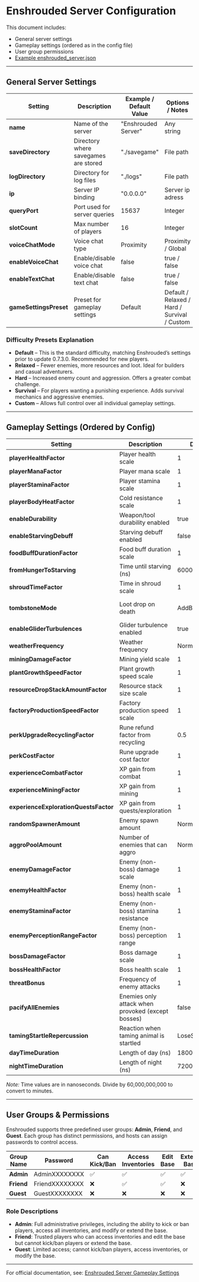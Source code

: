 # Enshrouded Server Configuration

This document includes:

- General server settings
- Gameplay settings (ordered as in the config file)
- User group permissions
- [Example enshrouded_server.json](https://github.com/bonsaibauer/enshrouded_server_ubuntu/blob/main/enshrouded_server.json)

---

## General Server Settings

| Setting            | Description                                | Example / Default Value | Options / Notes          |
|--------------------|--------------------------------------------|--------------------------|---------------------------|
| **name**           | Name of the server                         | "Enshrouded Server"      | Any string                |
| **saveDirectory**  | Directory where savegames are stored       | "./savegame"             | File path                 |
| **logDirectory**   | Directory for log files                    | "./logs"                 | File path                 |
| **ip**             | Server IP binding                          | "0.0.0.0"                | Server ip adress          |
| **queryPort**      | Port used for server queries               | 15637                    | Integer                   |
| **slotCount**      | Max number of players                      | 16                       | Integer                   |
| **voiceChatMode**  | Voice chat type                            | Proximity                | Proximity / Global        |
| **enableVoiceChat**| Enable/disable voice chat                  | false                    | true / false              |
| **enableTextChat** | Enable/disable text chat                   | false                    | true / false              |
| **gameSettingsPreset** | Preset for gameplay settings           | Default                  | Default / Relaxed / Hard / Survival / Custom |

### Difficulty Presets Explanation

- **Default** – This is the standard difficulty, matching Enshrouded’s settings prior to update 0.7.3.0. Recommended for new players.
- **Relaxed** – Fewer enemies, more resources and loot. Ideal for builders and casual adventurers.
- **Hard** – Increased enemy count and aggression. Offers a greater combat challenge.
- **Survival** – For players wanting a punishing experience. Adds survival mechanics and aggressive enemies.
- **Custom** – Allows full control over all individual gameplay settings.

---

## Gameplay Settings (Ordered by Config)

| Setting                          | Description                                              | Default Value        | Min        | Max        | Options / Notes                                              |
|----------------------------------|----------------------------------------------------------|----------------------|------------|------------|--------------------------------------------------------------|
| **playerHealthFactor**           | Player health scale                                      | 1                    | 0.25       | 4          |                                                              |
| **playerManaFactor**             | Player mana scale                                        | 1                    | 0.25       | 4          |                                                              |
| **playerStaminaFactor**          | Player stamina scale                                     | 1                    | 0.25       | 4          |                                                              |
| **playerBodyHeatFactor**         | Cold resistance scale                                    | 1                    | 0.5        | 2          |                                                              |
| **enableDurability**             | Weapon/tool durability enabled                           | true                 | –          | –          | true / false                                                 |
| **enableStarvingDebuff**         | Starving debuff enabled                                  | false                | –          | –          | true / false                                                 |
| **foodBuffDurationFactor**       | Food buff duration scale                                 | 1                    | 0.5        | 2          |                                                              |
| **fromHungerToStarving**         | Time until starving (ns)                                 | 600000000000         | 300B       | 1200B      | e.g., 10 mins                                                |
| **shroudTimeFactor**             | Time in shroud scale                                     | 1                    | 0.5        | 2          |                                                              |
| **tombstoneMode**                | Loot drop on death                                       | AddBackpackMaterials | –          | –          | AddBackpackMaterials / Everything / NoTombstone              |
| **enableGliderTurbulences**      | Glider turbulence enabled                                | true                 | –          | –          | true / false                                                 |
| **weatherFrequency**             | Weather frequency                                        | Normal               | –          | –          | Disabled / Rare / Normal / Often                             |
| **miningDamageFactor**           | Mining yield scale                                       | 1                    | 0.5        | 2          |                                                              |
| **plantGrowthSpeedFactor**       | Plant growth speed scale                                 | 1                    | 0.25       | 2          |                                                              |
| **resourceDropStackAmountFactor**| Resource stack size scale                                | 1                    | 0.25       | 2          |                                                              |
| **factoryProductionSpeedFactor** | Factory production speed scale                           | 1                    | 0.25       | 2          |                                                              |
| **perkUpgradeRecyclingFactor**   | Rune refund factor from recycling                        | 0.5                  | 0          | 1          |                                                              |
| **perkCostFactor**               | Rune upgrade cost factor                                 | 1                    | 0.25       | 2          |                                                              |
| **experienceCombatFactor**       | XP gain from combat                                      | 1                    | 0.25       | 2          |                                                              |
| **experienceMiningFactor**       | XP gain from mining                                      | 1                    | 0          | 2          |                                                              |
| **experienceExplorationQuestsFactor** | XP gain from quests/exploration                     | 1                    | 0.25       | 2          |                                                              |
| **randomSpawnerAmount**          | Enemy spawn amount                                       | Normal               | –          | –          | Few / Normal / Many / Extreme                                |
| **aggroPoolAmount**              | Number of enemies that can aggro                         | Normal               | –          | –          | Few / Normal / Many / Extreme                                |
| **enemyDamageFactor**            | Enemy (non-boss) damage scale                            | 1                    | 0.25       | 5          |                                                              |
| **enemyHealthFactor**            | Enemy (non-boss) health scale                            | 1                    | 0.25       | 4          |                                                              |
| **enemyStaminaFactor**           | Enemy (non-boss) stamina resistance                      | 1                    | 0.5        | 2          |                                                              |
| **enemyPerceptionRangeFactor**   | Enemy (non-boss) perception range                        | 1                    | 0.5        | 2          |                                                              |
| **bossDamageFactor**             | Boss damage scale                                        | 1                    | 0.2        | 5          |                                                              |
| **bossHealthFactor**             | Boss health scale                                        | 1                    | 0.2        | 5          |                                                              |
| **threatBonus**                  | Frequency of enemy attacks                               | 1                    | 0.25       | 4          |                                                              |
| **pacifyAllEnemies**             | Enemies only attack when provoked (except bosses)        | false                | –          | –          | true / false                                                 |
| **tamingStartleRepercussion**    | Reaction when taming animal is startled                  | LoseSomeProgress     | –          | –          | KeepProgress / LoseSomeProgress / LoseAllProgress            |
| **dayTimeDuration**              | Length of day (ns)                                       | 1800000000000        | 120B       | 3600B      | e.g., 30 mins                                                |
| **nightTimeDuration**            | Length of night (ns)                                     | 720000000000         | 120B       | 3600B      | e.g., 12 mins                                                |

*Note:* Time values are in nanoseconds. Divide by 60,000,000,000 to convert to minutes.

---

## User Groups & Permissions

Enshrouded supports three predefined user groups: **Admin**, **Friend**, and **Guest**. Each group has distinct permissions, and hosts can assign passwords to control access.

| Group Name | Password          | Can Kick/Ban | Access Inventories | Edit Base | Extend Base | Reserved Slots |
|------------|-------------------|--------------|--------------------|-----------|-------------|----------------|
| **Admin**  | AdminXXXXXXXX     | ✅           | ✅                 | ✅        | ✅          | 0              |
| **Friend** | FriendXXXXXXXX    | ❌           | ✅                 | ✅        | ❌          | 0              |
| **Guest**  | GuestXXXXXXXX     | ❌           | ❌                 | ❌        | ❌          | 0              |

### Role Descriptions

- **Admin**: Full administrative privileges, including the ability to kick or ban players, access all inventories, and modify or extend the base.
- **Friend**: Trusted players who can access inventories and edit the base but cannot kick/ban players or extend the base.
- **Guest**: Limited access; cannot kick/ban players, access inventories, or modify the base.


---

For official documentation, see: [Enshrouded Server Gameplay Settings](https://enshrouded.zendesk.com/hc/en-us/articles/20453241249821-Server-Gameplay-Settings)

